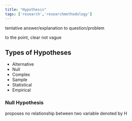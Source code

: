 ```yaml
---
title: "Hypothesis"
tags: ['research','researchmethodology']
---
```


tentative answer/explanation to question/problem

to the point, clear
not vague


## Types of Hypotheses
- Alternative
- Null
- Complex
- Sample
- Statistical
- Empirical

### Null Hypothesis
proposes no relationship between two variable
denoted by H

 
